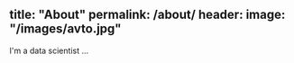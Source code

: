 title: "About"
permalink: /about/
header:
   image: "/images/avto.jpg"
----

I'm a data scientist ... 
